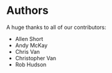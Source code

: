 # Authors

A huge thanks to all of our contributors:

* Allen Short
* Andy McKay
* Chris Van
* Christopher Van
* Rob Hudson
